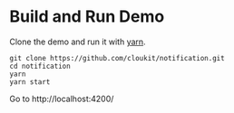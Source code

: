 # Build and Run Demo

Clone the demo and run it with [yarn](https://yarnpkg.com/en/).

```
git clone https://github.com/cloukit/notification.git
cd notification
yarn
yarn start
```

Go to http://localhost:4200/
